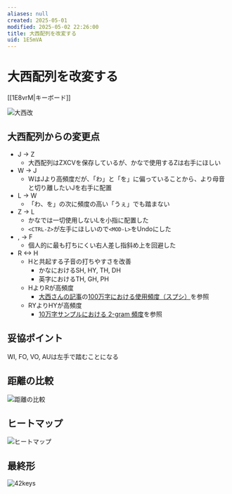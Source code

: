 ```yaml
---
aliases: null
created: 2025-05-01
modified: 2025-05-02 22:26:00
title: 大西配列を改変する
uid: 1E5mVA
---
```


# 大西配列を改変する

[[1E8vrM|キーボード]]

![大西改](https://gyazo.com/412496fc43301fdec5126ec743517038.png)

## 大西配列からの変更点

- J -> Z
    - 大西配列はZXCVを保存しているが、かなで使用するZは右手にほしい
- W -> J
    - WはJより高頻度だが、「わ」と「を」に偏っていることから、より母音と切り離したいJを右手に配置
- L -> W
    - 「わ、を」の次に頻度の高い「うぇ」でも踏まない
- Z -> L
    - かなでは一切使用しないLを小指に配置した
    - `<CTRL-Z>`が左手にほしいので`<MOD-L>`をUndoにした
- , -> F
    - 個人的に最も打ちにくい右人差し指斜め上を回避した
- R <-> H
    - Hと共起する子音の打ちやすさを改善
        - かなにおけるSH, HY, TH, DH
        - 英字におけるTH, GH, PH
    - HよりRが高頻度
        - [大西さんの記事](https://note.com/illlilllililill/n/n3b51f4aaf086)の[100万字における使用頻度（スプシ）](https://docs.google.com/spreadsheets/d/1oH5HyNHgfbCWru9Ik2_oT5YEHqH4OQ6pNgFaDnX23Is/)を参照
    - RYよりHYが高頻度
        - [10万字サンプルにおける 2-gram 頻度](http://61degc.seesaa.net/article/273787748.html )を参照

## 妥協ポイント

WI, FO, VO, AUは左手で踏むことになる

## 距離の比較

![距離の比較](https://gyazo.com/fb5fcbec8c1cc97c16c96dae7f0aefaa.png)

## ヒートマップ

![ヒートマップ](https://gyazo.com/aacdf3f353d35bc64dd81bc901f991dd.png)

## 最終形

![42keys](https://gyazo.com/8d81cc1040eb614a3700dcecbb87b7c7.png)